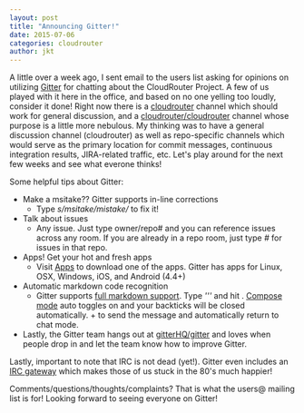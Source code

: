 ```yaml
---
layout: post
title: "Announcing Gitter!"
date: 2015-07-06
categories: cloudrouter
author: jkt
---
```


A little over a week ago, I sent email to the users list asking for opinions on utilizing [Gitter](https://gitter.im) for chatting about the CloudRouter Project.  A few of us played with it here in the office, and based on no one yelling too loudly, consider it done!  Right now there is a [cloudrouter](https://gitter.im/cloudrouter) channel which should work for general discussion, and a [cloudrouter/cloudrouter](https://gitter.im/cloudrouter/cloudrouter) channel whose purpose is a little more nebulous.  My thinking was to have a general discussion channel (cloudrouter) as well as repo-specific channels which would serve as the primary location for commit messages, continuous integration results, JIRA-related traffic, etc.  Let's play around for the next few weeks and see what everone thinks!

Some helpful tips about Gitter:
* Make a msitake??  Gitter supports in-line corrections
  * Type *s/msitake/mistake/* to fix it!
* Talk about issues
  * Any issue.  Just type owner/repo# and you can reference issues across any room.  If you are already in a repo room, just type *#* for issues in that repo.
* Apps!  Get your hot and fresh apps
  * Visit [Apps](https://gitter.im/apps) to download one of the apps.  Gitter has apps for Linux, OSX, Windows, iOS, and Android (4.4+)
* Automatic markdown code recognition
  * Gitter supports [full markdown support](https://gitter.zendesk.com/hc/en-us/articles/200176682-Markdown-basics).  Type *'''* and hit <Enter>.  [Compose mode](https://gitter.zendesk.com/hc/en-us/articles/201302311-Compose-mode) auto toggles on and your backticks will be closed automatically.  <Cmd>+<Enter> to send the message and automatically return to chat mode.
* Lastly, the Gitter team hangs out at [gitterHQ/gitter](https://gitter.im/gitterHQ/gitter) and loves when people drop in and let the team know how to improve Gitter.

Lastly, important to note that IRC is not dead (yet!).  Gitter even includes an [IRC gateway](https://irc.gitter.im) which makes those of us stuck in the 80's much happier!

Comments/questions/thoughts/complaints?  That is what the users@ mailing list is for!  Looking forward to seeing everyone on Gitter!
